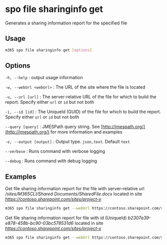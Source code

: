 # spo file sharinginfo get

Generates a sharing information report for the specified file

## Usage

```sh
m365 spo file sharinginfo get [options]
```

## Options

`-h, --help`
: output usage information

`-w, --webUrl <webUrl>`
: The URL of the site where the file is located

`-u, --url [url]`
: The server-relative URL of the file for which to build the report. Specify either `url` or `id` but not both

`-i, --id [id]`
: The UniqueId (GUID) of the file for which to build the report. Specify either `url` or `id` but not both

`--query [query]`
: JMESPath query string. See [http://jmespath.org/](http://jmespath.org/) for more information and examples

`-o, --output [output]`
: Output type. `json,text`. Default `text`

`--verbose`
: Runs command with verbose logging

`--debug`
: Runs command with debug logging

## Examples

Get file sharing information report for the file with server-relative url _/sites/M365CLI/Shared Documents/SharedFile.docx_ located in site _https://contoso.sharepoint.com/sites/project-x_

```sh
m365 spo file sharinginfo get --webUrl https://contoso.sharepoint.com/sites/project-x --url "/sites/M365CLI/Shared Documents/SharedFile.docx"
```

Get file sharing information report for file with id (UniqueId) _b2307a39-e878-458b-bc90-03bc578531d6_ located in site _https://contoso.sharepoint.com/sites/project-x_

```sh
m365 spo file sharinginfo get --webUrl https://contoso.sharepoint.com/sites/project-x --id "b2307a39-e878-458b-bc90-03bc578531d6"
```
